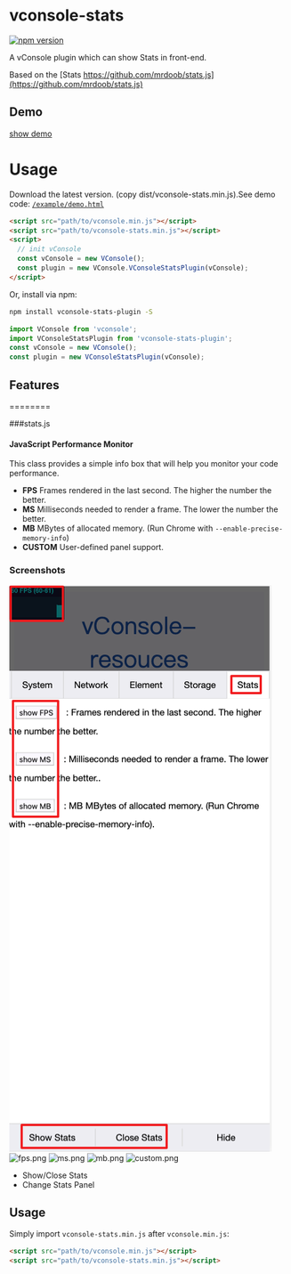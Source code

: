 vconsole-stats
==============================
[![npm version](https://badge.fury.io/js/vconsole-stats.svg)](https://badge.fury.io/js/vconsole-stats)

A vConsole plugin which can show Stats in front-end.

Based on the [Stats https://github.com/mrdoob/stats.js](https://github.com/mrdoob/stats.js)


## Demo

[show demo](https://smackgg.github.io/vConsole-Stats/example/demo.html)


# Usage

Download the latest version. (copy dist/vconsole-stats.min.js).See demo code: [```/example/demo.html```](./example/demo.html)
```html
<script src="path/to/vconsole.min.js"></script>
<script src="path/to/vconsole-stats.min.js"></script>
<script>
  // init vConsole
  const vConsole = new VConsole();
  const plugin = new VConsole.VConsoleStatsPlugin(vConsole);
</script>
```

Or, install via npm:
```bash
npm install vconsole-stats-plugin -S
```
```js
import VConsole from 'vconsole';
import VConsoleStatsPlugin from 'vconsole-stats-plugin';
const vConsole = new VConsole();
const plugin = new VConsoleStatsPlugin(vConsole);
```

## Features
========

###stats.js

#### JavaScript Performance Monitor ####

This class provides a simple info box that will help you monitor your code performance.

* **FPS** Frames rendered in the last second. The higher the number the better.
* **MS** Milliseconds needed to render a frame. The lower the number the better.
* **MB** MBytes of allocated memory. (Run Chrome with `--enable-precise-memory-info`)
* **CUSTOM** User-defined panel support.


### Screenshots ###

![demo.png](./screenshots/demo.png)
![fps.png](https://raw.githubusercontent.com/mrdoob/stats.js/master/files/fps.png)
![ms.png](https://raw.githubusercontent.com/mrdoob/stats.js/master/files/ms.png)
![mb.png](https://raw.githubusercontent.com/mrdoob/stats.js/master/files/mb.png)
![custom.png](https://raw.githubusercontent.com/mrdoob/stats.js/master/files/custom.png)

- Show/Close Stats
- Change Stats Panel


## Usage

Simply import `vconsole-stats.min.js` after `vconsole.min.js`:

```html
<script src="path/to/vconsole.min.js"></script>
<script src="path/to/vconsole-stats.min.js"></script>
```
